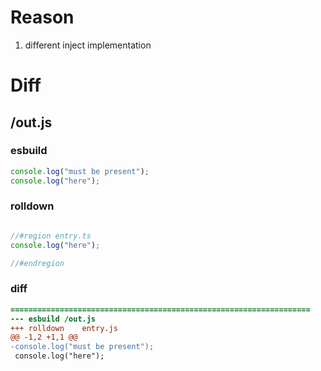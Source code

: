 # Reason
1. different inject implementation
# Diff
## /out.js
### esbuild
```js
console.log("must be present");
console.log("here");
```
### rolldown
```js

//#region entry.ts
console.log("here");

//#endregion
```
### diff
```diff
===================================================================
--- esbuild	/out.js
+++ rolldown	entry.js
@@ -1,2 +1,1 @@
-console.log("must be present");
 console.log("here");

```